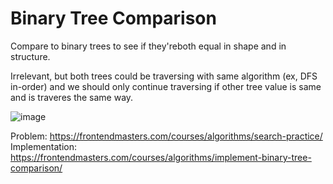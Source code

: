 # Binary Tree Comparison

Compare to binary trees to see if they'reboth equal in shape and in structure.

Irrelevant, but both trees could be traversing with same algorithm (ex, DFS in-order) and we should only continue traversing if other tree value is same and is traveres the same way.

![image](https://github.com/sepgh/mini-dsa/assets/13250403/36eec3de-87d3-44fa-b633-8651b9279e81)



Problem: https://frontendmasters.com/courses/algorithms/search-practice/
Implementation: https://frontendmasters.com/courses/algorithms/implement-binary-tree-comparison/
